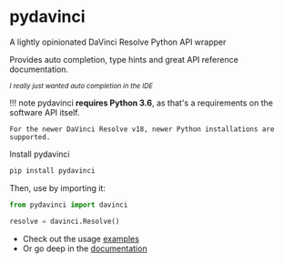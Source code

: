 # pydavinci

A lightly opinionated DaVinci Resolve Python API wrapper

Provides auto completion, type hints and great API reference documentation.

<small>*I really just wanted auto completion in the IDE*</small>


!!! note
    pydavinci __requires Python 3.6__, as that's a requirements on the software API itself.

    For the newer DaVinci Resolve v18, newer Python installations are supported.


Install pydavinci
```bash
pip install pydavinci

```

Then, use by importing it:

```python
from pydavinci import davinci

resolve = davinci.Resolve()
```


- Check out the usage [examples](examples/premiereproxies)
- Or go deep in the [documentation](resolve)
